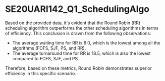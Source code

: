 # SE20UARI142_Q1_SchedulingAlgo


Based on the provided data, it's evident that the Round Robin (RR) scheduling algorithm outperforms the other scheduling algorithms in terms of efficiency. This conclusion is drawn from the following observations:

- The average waiting time for RR is 8.0, which is the lowest among all the algorithms (FCFS, SJF, PS, and RR).
- The average turnaround time for RR is 18.5, which is also the lowest compared to FCFS, SJF, and PS.

Therefore, based on these metrics, Round Robin demonstrates superior efficiency in this specific scenario.
